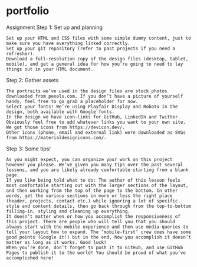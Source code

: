 # portfolio

Assignment
Step 1: Set up and planning

    Set up your HTML and CSS files with some simple dummy content, just to make sure you have everything linked correctly.
    Set up your git repository (refer to past projects if you need a refresher).
    Download a full-resolution copy of the design files (desktop, tablet, mobile), and get a general idea for how you’re going to need to lay things out in your HTML document.

Step 2: Gather assets

    The portraits we’ve used in the design files are stock photos downloaded from pexels.com. If you don’t have a picture of yourself handy, feel free to go grab a placeholder for now.
    Select your fonts! We’re using Playfair Display and Roboto in the design, both available with Google fonts.
    In the design we have icon-links for GitHub, LinkedIn and Twitter. Obviously feel free to add whatever links you want to your own site. We got those icons from https://devicon.dev/.
    Other icons (phone, email and external link) were downloaded as SVGs from https://materialdesignicons.com/.

Step 3: Some tips!

    As you might expect, you can organize your work on this project however you please. We’ve given you many tips over the past several lessons, and you are likely already comfortable starting from a blank page.
    If you like being told what to do: The author of this lesson feels most comfortable starting out with the larger sections of the layout, and then working from the top of the page to the bottom. In other words, get the various sections in more or less the right place (header, projects, contact etc.) while ignoring a lot of specific style and content details, then go back through from the top-to-bottom filling-in, styling and cleaning up everything.
    It doesn’t matter when or how you accomplish the responsiveness of this project. There are people who will tell you that you should always start with the mobile experience and then use media-queries to tell your layout how to expand. The ‘mobile-first’ crew does have some good points (Google it!) but in the end, how you accomplish it doesn’t matter as long as it works. Good luck!
    When you’re done, don’t forget to push it to GitHub, and use GitHub Pages to publish it to the world! You should be proud of what you’ve accomplished here!
